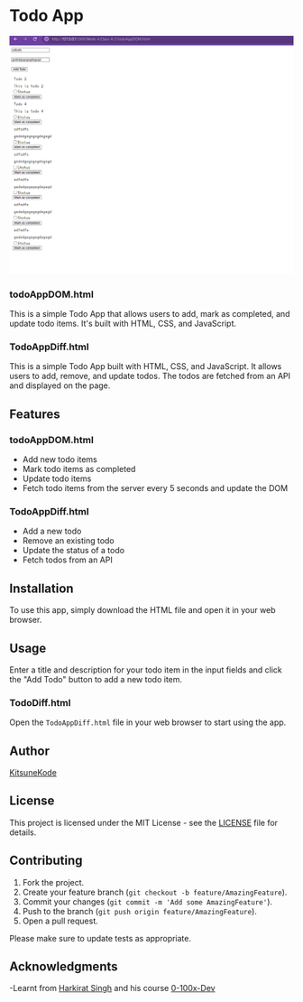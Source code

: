# Todo App

![Todo App Screenshot](TodoApp.png)
### todoAppDOM.html
This is a simple Todo App that allows users to add, mark as completed, and update todo items. It's built with HTML, CSS, and JavaScript.


### TodoAppDiff.html
This is a simple Todo App built with HTML, CSS, and JavaScript. It allows users to add, remove, and update todos. The todos are fetched from an API and displayed on the page.


## Features

### todoAppDOM.html
- Add new todo items
- Mark todo items as completed
- Update todo items
- Fetch todo items from the server every 5 seconds and update the DOM

### TodoAppDiff.html
- Add a new todo
- Remove an existing todo
- Update the status of a todo
- Fetch todos from an API

## Installation

To use this app, simply download the HTML file and open it in your web browser.

## Usage

Enter a title and description for your todo item in the input fields and click the "Add Todo" button to add a new todo item.

### TodoDiff.html
Open the `TodoAppDiff.html` file in your web browser to start using the app.

## Author

[KitsuneKode](https://github.com/KitsuneKode)

## License

This project is licensed under the MIT License - see the [LICENSE](LICENSE) file for details.

## Contributing

1. Fork the project.
2. Create your feature branch (`git checkout -b feature/AmazingFeature`).
3. Commit your changes (`git commit -m 'Add some AmazingFeature'`).
4. Push to the branch (`git push origin feature/AmazingFeature`).
5. Open a pull request.

Please make sure to update tests as appropriate.

## Acknowledgments

-Learnt from [Harkirat Singh](https://github.com/hkirat) and his course [0-100x-Dev](https://harkirat.classx.co.in/)
